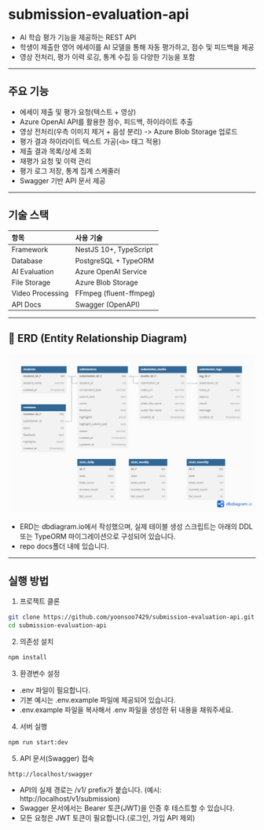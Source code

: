 # submission-evaluation-api

- AI 학습 평가 기능을 제공하는 REST API
- 학생이 제출한 영어 에세이를 AI 모델을 통해 자동 평가하고, 점수 및 피드백을 제공
- 영상 전처리, 평가 이력 로깅, 통계 수집 등 다양한 기능을 포함

---

## 주요 기능

- 에세이 제출 및 평가 요청(텍스트 + 영상)
- Azure OpenAI API를 활용한 점수, 피드백, 하이라이트 추출
- 영상 전처리(우측 이미지 제거 + 음성 분리) -> Azure Blob Storage 업로드
- 평가 결과 하이라이트 텍스트 가공(`<b>` 태그 적용)
- 제출 결과 목록/상세 조회
- 재평가 요청 및 이력 관리
- 평가 로그 저장, 통계 집계 스케줄러
- Swagger 기반 API 문서 제공

---

## 기술 스택

| 항목             | 사용 기술              |
| :--------------- | :--------------------- |
| Framework        | NestJS 10+, TypeScript |
| Database         | PostgreSQL + TypeORM   |
| AI Evaluation    | Azure OpenAI Service   |
| File Storage     | Azure Blob Storage     |
| Video Processing | FFmpeg (fluent-ffmpeg) |
| API Docs         | Swagger (OpenAPI)      |

---

## 📘 ERD (Entity Relationship Diagram)

![ERD](./docs/erd.png)

- ERD는 dbdiagram.io에서 작성했으며, 실제 테이블 생성 스크립트는 아래의 DDL 또는 TypeORM 마이그레이션으로 구성되어 있습니다.
- repo docs폴더 내에 있습니다.

---

## 실행 방법

1. 프로젝트 클론

```bash
git clone https://github.com/yoonsoo7429/submission-evaluation-api.git
cd submission-evaluation-api
```

2. 의존성 설치

```bash
npm install
```

3. 환경변수 설정

- .env 파일이 필요합니다.
- 기본 예시는 .env.example 파일에 제공되어 있습니다.
- .env.example 파일을 복사해서 .env 파일을 생성한 뒤 내용을 채워주세요.

4. 서버 실행

```bash
npm run start:dev
```

5. API 문서(Swagger) 접속

```bash
http://localhost/swagger
```

- API의 실제 경로는 /v1/ prefix가 붙습니다. (예시: http://localhost/v1/submission)
- Swagger 문서에서는 Bearer 토큰(JWT)을 인증 후 테스트할 수 있습니다.
- 모든 요청은 JWT 토큰이 필요합니다.(로그인, 가입 API 제외)
